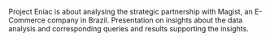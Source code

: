 Project Eniac is about analysing the strategic partnership with Magist, an E-Commerce company in Brazil.
Presentation on insights about the data analysis and corresponding queries and results supporting the insights.
